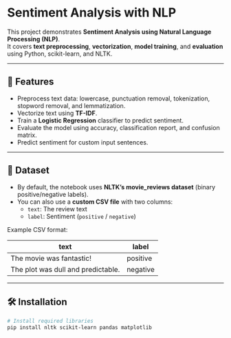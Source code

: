 # Sentiment Analysis with NLP

This project demonstrates **Sentiment Analysis using Natural Language Processing (NLP)**.  
It covers **text preprocessing**, **vectorization**, **model training**, and **evaluation** using Python, scikit-learn, and NLTK.

---

## 📌 Features

- Preprocess text data: lowercase, punctuation removal, tokenization, stopword removal, and lemmatization.
- Vectorize text using **TF-IDF**.
- Train a **Logistic Regression** classifier to predict sentiment.
- Evaluate the model using accuracy, classification report, and confusion matrix.
- Predict sentiment for custom input sentences.

---

## 📂 Dataset

- By default, the notebook uses **NLTK’s movie_reviews dataset** (binary positive/negative labels).  
- You can also use a **custom CSV file** with two columns:
  - `text`: The review text
  - `label`: Sentiment (`positive` / `negative`)

Example CSV format:

| text                                         | label    |
|---------------------------------------------|----------|
| The movie was fantastic!                     | positive |
| The plot was dull and predictable.          | negative |

---

## 🛠️ Installation

```bash
# Install required libraries
pip install nltk scikit-learn pandas matplotlib
